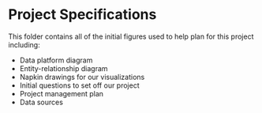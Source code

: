 # Project Specifications

This folder contains all of the initial figures used to help plan for this project including:

  - Data platform diagram
  - Entity-relationship diagram
  - Napkin drawings for our visualizations
  - Initial questions to set off our project
  - Project management plan
  - Data sources





